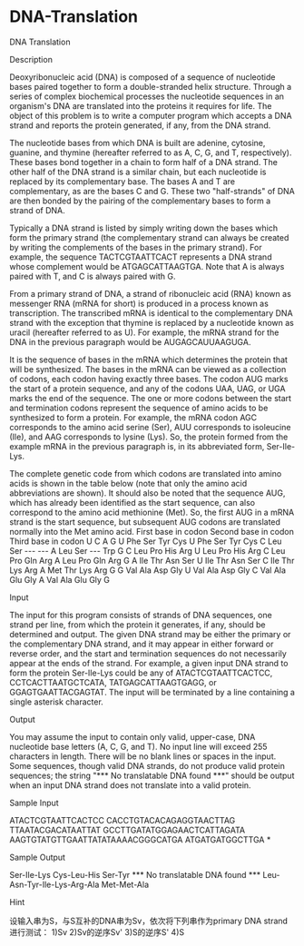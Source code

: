 # DNA-Translation

DNA Translation

Description

Deoxyribonucleic acid (DNA) is composed of a sequence of nucleotide bases paired together to form a double-stranded helix structure. Through a series of complex biochemical processes the nucleotide sequences in an organism's DNA are translated into the proteins it requires for life. The object of this problem is to write a computer program which accepts a DNA strand and reports the protein generated, if any, from the DNA strand. 

The nucleotide bases from which DNA is built are adenine, cytosine, guanine, and thymine (hereafter referred to as A, C, G, and T, respectively). These bases bond together in a chain to form half of a DNA strand. The other half of the DNA strand is a similar chain, but each nucleotide is replaced by its complementary base. The bases A and T are complementary, as are the bases C and G. These two "half-strands" of DNA are then bonded by the pairing of the complementary bases to form a strand of DNA. 

Typically a DNA strand is listed by simply writing down the bases which form the primary strand (the complementary strand can always be created by writing the complements of the bases in the primary strand). For example, the sequence TACTCGTAATTCACT represents a DNA strand whose complement would be ATGAGCATTAAGTGA. Note that A is always paired with T, and C is always paired with G. 

From a primary strand of DNA, a strand of ribonucleic acid (RNA) known as messenger RNA (mRNA for short) is produced in a process known as transcription. The transcribed mRNA is identical to the complementary DNA strand with the exception that thymine is replaced by a nucleotide known as uracil (hereafter referred to as U). For example, the mRNA strand for the DNA in the previous paragraph would be AUGAGCAUUAAGUGA. 

It is the sequence of bases in the mRNA which determines the protein that will be synthesized. The bases in the mRNA can be viewed as a collection of codons, each codon having exactly three bases. The codon AUG marks the start of a protein sequence, and any of the codons UAA, UAG, or UGA marks the end of the sequence. The one or more codons between the start and termination codons represent the sequence of amino acids to be synthesized to form a protein. For example, the mRNA codon AGC corresponds to the amino acid serine (Ser), AUU corresponds to isoleucine (Ile), and AAG corresponds to lysine (Lys). So, the protein formed from the example mRNA in the previous paragraph is, in its abbreviated form, Ser-Ile-Lys. 

The complete genetic code from which codons are translated into amino acids is shown in the table below (note that only the amino acid abbreviations are shown). It should also be noted that the sequence AUG, which has already been identified as the start sequence, can also correspond to the amino acid methionine (Met). So, the first AUG in a mRNA strand is the start sequence, but subsequent AUG codons are translated normally into the Met amino acid. 
First base in codon	Second base in codon	Third base in codon
U	C	A	G
U	Phe	Ser	Tyr	Cys	U
Phe	Ser	Tyr	Cys	C
Leu	Ser	---	---	A
Leu	Ser	---	Trp	G
C	Leu	Pro	His	Arg	U
Leu	Pro	His	Arg	C
Leu	Pro	Gln	Arg	A
Leu	Pro	Gln	Arg	G
A	Ile	Thr	Asn	Ser	U
Ile	Thr	Asn	Ser	C
Ile	Thr	Lys	Arg	A
Met	Thr	Lys	Arg	G
G	Val	Ala	Asp	Gly	U
Val	Ala	Asp	Gly	C
Val	Ala	Glu	Gly	A
Val	Ala	Glu	Gly	G

Input

The input for this program consists of strands of DNA sequences, one strand per line, from which the protein it generates, if any, should be determined and output. The given DNA strand may be either the primary or the complementary DNA strand, and it may appear in either forward or reverse order, and the start and termination sequences do not necessarily appear at the ends of the strand. For example, a given input DNA strand to form the protein Ser-Ile-Lys could be any of ATACTCGTAATTCACTCC, CCTCACTTAATGCTCATA, TATGAGCATTAAGTGAGG, or GGAGTGAATTACGAGTAT. The input will be terminated by a line containing a single asterisk character.

Output

You may assume the input to contain only valid, upper-case, DNA nucleotide base letters (A, C, G, and T). No input line will exceed 255 characters in length. There will be no blank lines or spaces in the input. Some sequences, though valid DNA strands, do not produce valid protein sequences; the string "*** No translatable DNA found ***" should be output when an input DNA strand does not translate into a valid protein.

Sample Input

ATACTCGTAATTCACTCC
CACCTGTACACAGAGGTAACTTAG
TTAATACGACATAATTAT
GCCTTGATATGGAGAACTCATTAGATA
AAGTGTATGTTGAATTATATAAAACGGGCATGA
ATGATGATGGCTTGA
*

Sample Output

Ser-Ile-Lys
Cys-Leu-His
Ser-Tyr
*** No translatable DNA found ***
Leu-Asn-Tyr-Ile-Lys-Arg-Ala
Met-Met-Ala

Hint

设输入串为S，与S互补的DNA串为Sv，依次将下列串作为primary DNA strand进行测试： 
1)Sv 
2)Sv的逆序Sv' 
3)S的逆序S' 
4)S 
